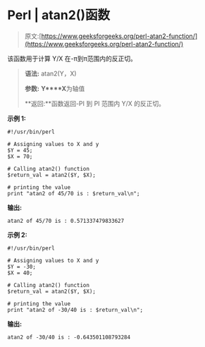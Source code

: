 # Perl | atan2()函数

> 原文:[https://www.geeksforgeeks.org/perl-atan2-function/](https://www.geeksforgeeks.org/perl-atan2-function/)

该函数用于计算 Y/X 在-π到π范围内的反正切。

> **语法:** atan2(Y，X)
> 
> **参数:**
> **Y****X**为轴值
> 
> **返回:**函数返回-PI 到 PI 范围内 Y/X 的反正切。

**示例 1:**

```
#!/usr/bin/perl

# Assigning values to X and y
$Y = 45;
$X = 70;

# Calling atan2() function
$return_val = atan2($Y, $X);

# printing the value
print "atan2 of 45/70 is : $return_val\n";
```

 **输出:**

```
atan2 of 45/70 is : 0.571337479833627
```

**示例 2:**

```
#!/usr/bin/perl

# Assigning values to X and y
$Y = -30;
$X = 40;

# Calling atan2() function
$return_val = atan2($Y, $X);

# printing the value
print "atan2 of -30/40 is : $return_val\n";
```

**输出:**

```
atan2 of -30/40 is : -0.643501108793284
```